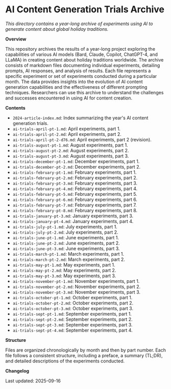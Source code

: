 # AI Content Generation Trials Archive

*This directory contains a year-long archive of experiments using AI to generate content about global holiday traditions.*

**Overview**

This repository archives the results of a year-long project exploring the capabilities of various AI models (Bard, Claude, Copilot, ChatGPT-4, and LLaMA) in creating content about holiday traditions worldwide.  The archive consists of markdown files documenting individual experiments, detailing prompts, AI responses, and analysis of results.  Each file represents a specific experiment or set of experiments conducted during a particular month.  The data provides insights into the evolution of AI content generation capabilities and the effectiveness of different prompting techniques.  Researchers can use this archive to understand the challenges and successes encountered in using AI for content creation.

**Contents**

* `2024-article-index.md`: Index summarizing the year's AI content generation trials.
* `ai-trials-april-pt-1.md`: April experiments, part 1.
* `ai-trials-april-pt-2.md`: April experiments, part 2.
* `ai-trials-april-pt-2-d76.md`: April experiments, part 2 (revision).
* `ai-trials-august-pt-1.md`: August experiments, part 1.
* `ai-trials-august-pt-2.md`: August experiments, part 2.
* `ai-trials-august-pt-3.md`: August experiments, part 3.
* `ai-trials-december-pt-1.md`: December experiments, part 1.
* `ai-trials-december-pt-2.md`: December experiments, part 2.
* `ai-trials-february-pt-1.md`: February experiments, part 1.
* `ai-trials-february-pt-2.md`: February experiments, part 2.
* `ai-trials-february-pt-3.md`: February experiments, part 3.
* `ai-trials-february-pt-4.md`: February experiments, part 4.
* `ai-trials-february-pt-5.md`: February experiments, part 5.
* `ai-trials-february-pt-6.md`: February experiments, part 6.
* `ai-trials-february-pt-7.md`: February experiments, part 7.
* `ai-trials-february-pt-8.md`: February experiments, part 8.
* `ai-trials-january-pt-3.md`: January experiments, part 3.
* `ai-trials-january-pt-4.md`: January experiments, part 4.
* `ai-trials-july-pt-1.md`: July experiments, part 1.
* `ai-trials-july-pt-2.md`: July experiments, part 2.
* `ai-trials-june-pt-1.md`: June experiments, part 1.
* `ai-trials-june-pt-2.md`: June experiments, part 2.
* `ai-trials-june-pt-3.md`: June experiments, part 3.
* `ai-trials-march-pt-1.md`: March experiments, part 1.
* `ai-trials-march-pt-2.md`: March experiments, part 2.
* `ai-trials-may-pt-1.md`: May experiments, part 1.
* `ai-trials-may-pt-2.md`: May experiments, part 2.
* `ai-trials-may-pt-3.md`: May experiments, part 3.
* `ai-trials-november-pt-1.md`: November experiments, part 1.
* `ai-trials-november-pt-2.md`: November experiments, part 2.
* `ai-trials-november-pt-3.md`: November experiments, part 3.
* `ai-trials-october-pt-1.md`: October experiments, part 1.
* `ai-trials-october-pt-2.md`: October experiments, part 2.
* `ai-trials-october-pt-3.md`: October experiments, part 3.
* `ai-trials-sept-pt-1.md`: September experiments, part 1.
* `ai-trials-sept-pt-2.md`: September experiments, part 2.
* `ai-trials-sept-pt-3.md`: September experiments, part 3.
* `ai-trials-sept-pt-4.md`: September experiments, part 4.


**Structure**

Files are organized chronologically by month and then by part number. Each file follows a consistent structure, including a preface, a summary (TL;DR), and detailed descriptions of the experiments conducted.

**Changelog**

Last updated: 2025-09-16
